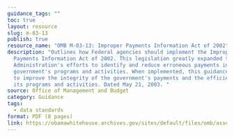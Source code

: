 ```yaml
---
guidance_tags: ""
toc: true
layout: resource
slug: m-03-13
publish: true
resource_name: "OMB M-03-13: Improper Payments Information Act of 2002"
description: "Outlines how Federal agencies should implement the Improper
  Payments Information Act of 2002. This legislation greatly expanded the
  Administration's efforts to identify and reduce erroneous payments in the
  government's programs and activities. When implemented, this guidance promises
  to improve the integrity of the government's payments and the efficiency of
  its programs and activities. Dated May 21, 2003. "
source: Office of Management and Budget
category: Guidance
tags:
  - data standards
format: PDF (8 pages)
link: https://obamawhitehouse.archives.gov/sites/default/files/omb/assets/omb/memoranda/m03-13-attach.pdf
---
```


